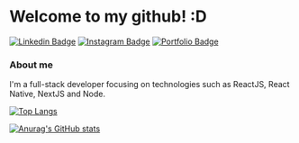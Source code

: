 ﻿# Welcome to my github! :D

[![Linkedin Badge](https://img.shields.io/badge/LinkedIn-0077B5?style=for-the-badge&logo=linkedin&logoColor=white&link=https://www.linkedin.com/in/eduardo-rodrigues-93b66518a/)](https://www.linkedin.com/in/eduardo-rodrigues-93b66518a/)
[![Instagram Badge](https://img.shields.io/badge/Instagram-E4405F?style=for-the-badge&logo=instagram&logoColor=white&link=https://www.instagram.com/edurodriigues0/)](https://www.instagram.com/edurodriigues0/)
[![Portfolio Badge](https://img.shields.io/badge/portfolio-0A0A0A?style=for-the-badge&logo=dev.to&logoColor=white&link=https://eduardo-rodrigues-portifolio.vercel.app/)](https://eduardo-rodrigues-portifolio.vercel.app/)

### About me
I'm a full-stack developer focusing on technologies such as ReactJS, React Native, NextJS and Node.

[![Top Langs](https://github-readme-stats.vercel.app/api/top-langs/?username=edurodrigues0&layout=compact&theme=tokyonight)](https://github.com/anuraghazra/github-readme-stats)

[![Anurag's GitHub stats](https://github-readme-stats.vercel.app/api?username=edurodrigues0&show_icons=true&theme=tokyonight)](https://github.com/anuraghazra/github-readme-stats)
